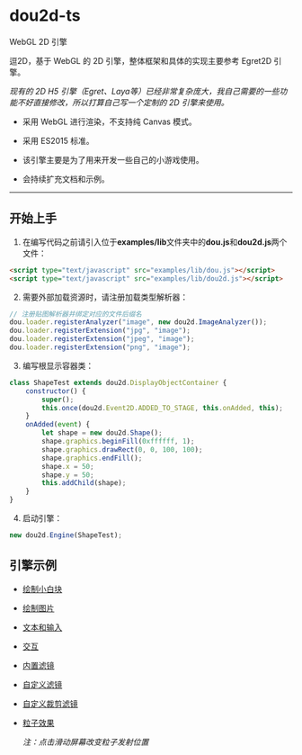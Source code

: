 # dou2d-ts
WebGL 2D 引擎

逗2D，基于 WebGL 的 2D 引擎，整体框架和具体的实现主要参考 Egret2D 引擎。

*现有的 2D H5 引擎（Egret、Laya等）已经非常复杂庞大，我自己需要的一些功能不好直接修改，所以打算自己写一个定制的 2D 引擎来使用。*

* 采用 WebGL 进行渲染，不支持纯 Canvas 模式。

* 采用 ES2015 标准。

* 该引擎主要是为了用来开发一些自己的小游戏使用。

* 会持续扩充文档和示例。

---

## 开始上手

1. 在编写代码之前请引入位于**examples/lib**文件夹中的**dou.js**和**dou2d.js**两个文件：

```html
<script type="text/javascript" src="examples/lib/dou.js"></script>
<script type="text/javascript" src="examples/lib/dou2d.js"></script>
```

2. 需要外部加载资源时，请注册加载类型解析器：

```javascript
// 注册贴图解析器并绑定对应的文件后缀名
dou.loader.registerAnalyzer("image", new dou2d.ImageAnalyzer());
dou.loader.registerExtension("jpg", "image");
dou.loader.registerExtension("jpeg", "image");
dou.loader.registerExtension("png", "image");
```

3. 编写根显示容器类：

```javascript
class ShapeTest extends dou2d.DisplayObjectContainer {
    constructor() {
        super();
        this.once(dou2d.Event2D.ADDED_TO_STAGE, this.onAdded, this);
    }
    onAdded(event) {
        let shape = new dou2d.Shape();
        shape.graphics.beginFill(0xffffff, 1);
        shape.graphics.drawRect(0, 0, 100, 100);
        shape.graphics.endFill();
        shape.x = 50;
        shape.y = 50;
        this.addChild(shape);
    }
}
```

4. 启动引擎：

```javascript
new dou2d.Engine(ShapeTest);
```

## 引擎示例

* [绘制小白块](https://hammerc.github.io/dou2d-ts/examples/index.html?demo=ShapeTest)

* [绘制图片](https://hammerc.github.io/dou2d-ts/examples/index.html?demo=BitmapTest)

* [文本和输入](https://hammerc.github.io/dou2d-ts/examples/index.html?demo=TextTest)

* [交互](https://hammerc.github.io/dou2d-ts/examples/index.html?demo=TouchTest)

* [内置滤镜](https://hammerc.github.io/dou2d-ts/examples/index.html?demo=FilterTest)

* [自定义滤镜](https://hammerc.github.io/dou2d-ts/examples/index.html?demo=CustomFilterTest)

* [自定义裁剪滤镜](https://hammerc.github.io/dou2d-ts/examples/index.html?demo=ClipFilterTest)

* [粒子效果](https://hammerc.github.io/dou2d-ts/examples/index.html?demo=ParticleTest)

    *注：点击滑动屏幕改变粒子发射位置*
